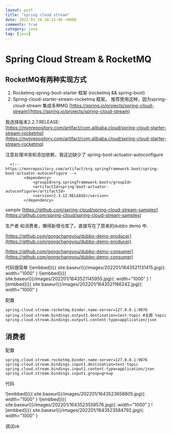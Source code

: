 ```yaml
---
layout: post
title: "spring cloud stream"
date: 2022-01-28 10:25:06 +0800
comments: true
category: java
tag: [java]
---
```




#  Spring Cloud Stream  & RocketMQ

## RocketMQ有两种实现方式

1. Rocketmq-spring-boot-starter 框架 (rocketmq && spring-boot)
2. Spring-cloud-starter-stream-rocketmq 框架。 推荐使用这种，因为spring-cloud-stream 集成多种MQ [https://spring.io/projects/spring-cloud-stream](https://spring.io/projects/spring-cloud-stream)



我选择版本2.2.7.RELEASE: [https://mvnrepository.com/artifact/com.alibaba.cloud/spring-cloud-starter-stream-rocketmq](https://mvnrepository.com/artifact/com.alibaba.cloud/spring-cloud-starter-stream-rocketmq)

注意处理冲突和添加依赖，我这边缺少了  spring-boot-actuator-autoconfigure
```
  <!-- https://mvnrepository.com/artifact/org.springframework.boot/spring-boot-actuator-autoconfigure -->
        <dependency>
            <groupId>org.springframework.boot</groupId>
            <artifactId>spring-boot-actuator-autoconfigure</artifactId>
            <version>2.3.12.RELEASE</version>
        </dependency>
```

  sample [https://github.com/spring-cloud/spring-cloud-stream-samples](https://github.com/spring-cloud/spring-cloud-stream-samples)



生产者 和消费者，懒得新增仓库了。直接写在了原来的dubbo demo  中.

[https://github.com/gongchangyou/dubbo-demo-producer](https://github.com/gongchangyou/dubbo-demo-producer)

[https://github.com/gongchangyou/dubbo-demo-consumer](https://github.com/gongchangyou/dubbo-demo-consumer)

代码很简单
![embbed]({{ site.baseurl}}/images/202201/1643521131415.jpg){: width="1000" }
![embbed]({{ site.baseurl}}/images/202201/1643521145955.jpg){: width="1000" }
![embbed]({{ site.baseurl}}/images/202201/1643521166242.jpg){: width="1000" }

配置
```
spring.cloud.stream.rocketmq.binder.name-server=127.0.0.1:9876
spring.cloud.stream.bindings.output1.destination=test-topic #主题 topic
spring.cloud.stream.bindings.output1.content-type=application/json

```



## 消费者

配置

```
spring.cloud.stream.rocketmq.binder.name-server=127.0.0.1:9876
spring.cloud.stream.bindings.input1.destination=test-topic
spring.cloud.stream.bindings.input1.content-type=application/json
spring.cloud.stream.bindings.input1.group=group
```


代码

![embbed]({{ site.baseurl}}/images/202201/1643523658805.jpg){: width="1000" }
![embbed]({{ site.baseurl}}/images/202201/1643523559576.jpg){: width="1000" }
![embbed]({{ site.baseurl}}/images/202201/1643523584792.jpg){: width="1000" }


调试ok

